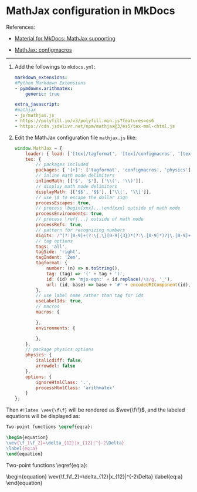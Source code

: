 # MathJax configuration in MkDocs

References:

* [Material for MkDocs: MathJax supporting](https://squidfunk.github.io/mkdocs-material/reference/mathjax/)

* [MathJax: configmacros](https://docs.mathjax.org/en/latest/input/tex/extensions/configmacros.html)

---

1. Add the followings to `mkdocs.yml`:

    ``` yaml title="mkdocs.yml"
    markdown_extensions:
    #Python Markdown Extensions
    - pymdownx.arithmatex:
        generic: true

    extra_javascript:
    #mathjax
    - js/mathjax.js
    - https://polyfill.io/v3/polyfill.min.js?features=es6
    - https://cdn.jsdelivr.net/npm/mathjax@3/es5/tex-mml-chtml.js
    ```

2. Edit the MathJax configuration file `mathjax.js` like:

    ``` js title="mathjax.js"
    window.MathJax = {
        loader: { load: ['[tex]/tagformat', '[tex]/configmacros', '[tex]/physics'] },
        tex: {
            // packages included
            packages: { '[+]': ['tagformat', 'configmacros', 'physics'] },
            // inline math mode delimiters
            inlineMath: [['$', '$'], ['\\(', '\\)']],
            // display math mode delimiters
            displayMath: [['$$', '$$'], ['\\[', '\\]']],
            // use \$ to escape the dollar sign
            processEscapes: true,
            // process \begin{xxx}...\end{xxx} outside of math mode
            processEnvironments: true,
            // process \ref{...} outside of math mode
            processRefs: true,
            // pattern for recognizing numbers
            digits: /^(?:[0-9]+(?:\{,\}[0-9]{3})*(?:\.[0-9]*)?|\.[0-9]+)/,
            // tag options
            tags: 'all',
            tagSide: 'right',
            tagIndent: '2em',
            tagformat: {
                number: (n) => n.toString(),
                tag: (tag) => '(' + tag + ')',
                id: (id) => 'mjx-eqn:' + id.replace(/\s/g, '_'),
                url: (id, base) => base + '#' + encodeURIComponent(id),
            },
            // use label name rather than tag for ids
            useLabelIds: true,
            // macros
            macros: {

            },
            environments: {

            },
        },
        // package physics options
        physics: {
            italicdiff: false,
            arrowdel: false
        },
        options: {
            ignoreHtmlClass: '.',
            processHtmlClass: 'arithmatex'
        }
    };
    ```

Then `#!latex \vev{\f\f}` will be rendered as $\vev{\f\f}$, and the labeled equations will be displayed as:

``` latex
Two-point functions \eqref{eq:a}:

\begin{equation}
\vev{\f_1\f_2}=\delta_{12}|x_{12}|^{-2\Delta}
\label{eq:a}
\end{equation}
```

Two-point functions \eqref{eq:a}:

\begin{equation}
\vev{\f_1\f_2}=\delta_{12}|x_{12}|^{-2\Delta}
\label{eq:a}
\end{equation}
